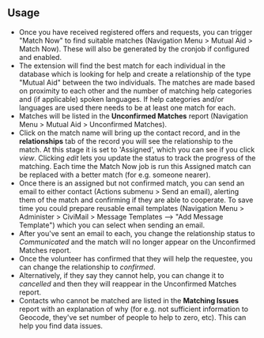 ## Usage

* Once you have received registered offers and requests, you can trigger "Match Now" to find suitable matches (Navigation Menu >  Mutual Aid > Match Now). These will also be generated by the cronjob if configured and enabled. 
* The extension will find the best match for each individual in the database which is looking for help and create a relationship of the type "Mutual Aid" between the two individuals. The matches are made based on proximity to each other and the number of matching help categories and (if applicable) spoken languages. If help categories and/or languages are used there needs to be at least one match for each.
* Matches will be listed in the **Unconfirmed Matches** report (Navigation Menu >  Mutual Aid > Unconfirmed Matches). 
* Click on the match name will bring up the contact record, and in the **relationships** tab of the record you will see the relationship to the match. At this stage it is set to 'Assigned', which you can see if you click *view*. Clicking *edit* lets you update the status to track the progress of the matching. Each time the Match Now job is run this Assigned match can be replaced with a better match (for e.g. someone nearer).
* Once there is an assigned but not confirmed match, you can send an email to either contact (Actions submenu > Send an email), alerting them of the match and confirming if they are able to cooperate. To save time you could prepare reusable email templates (Navigation Menu > Administer > CiviMail > Message Templates –> "Add Message Template") which you can select when sending an email.
* After you've sent an email to each, you change the relationship status to *Communicated* and the match will no longer appear on the Unconfirmed Matches report.
* Once the volunteer has confirmed that they will help the requestee, you can change the relationship to *confirmed*. 
* Alternatively, if they say they cannot help, you can change it to *cancelled* and then they will reappear in the Unconfirmed Matches report.
* Contacts who cannot be matched are listed in the **Matching Issues** report with an explanation of why (for e.g. not sufficient information to Geocode, they've set number of people to help to zero, etc). This can help you find data issues.
